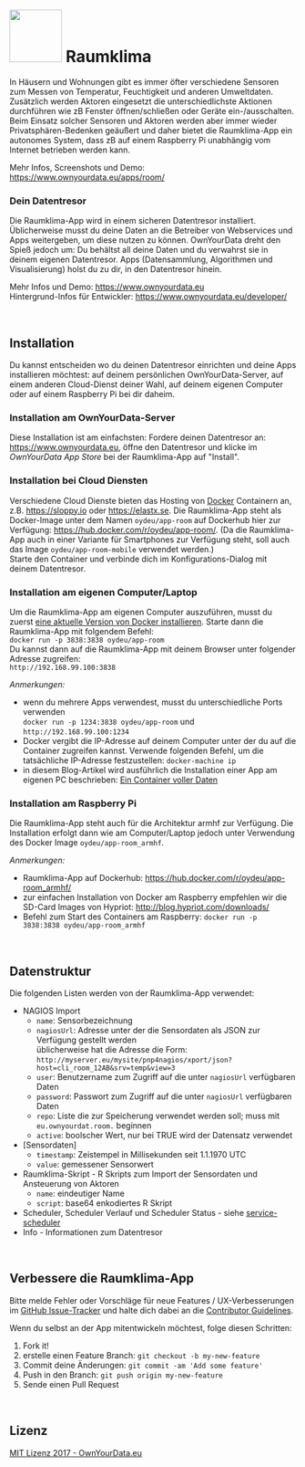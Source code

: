 # <img src="https://github.com/OwnYourData/app-room/raw/master/www/app_logo.png" width="92"> Raumklima

In Häusern und Wohnungen gibt es immer öfter verschiedene Sensoren zum Messen von Temperatur, Feuchtigkeit und anderen Umweltdaten. Zusätzlich werden Aktoren eingesetzt die unterschiedlichste Aktionen durchführen wie zB Fenster öffnen/schließen oder Geräte ein-/ausschalten. Beim Einsatz solcher Sensoren und Aktoren werden aber immer wieder Privatsphären-Bedenken geäußert und daher bietet die Raumklima-App ein autonomes System, dass zB auf einem Raspberry Pi unabhängig vom Internet betrieben werden kann.

Mehr Infos, Screenshots und Demo: https://www.ownyourdata.eu/apps/room/

### Dein Datentresor
Die Raumklima-App wird in einem sicheren Datentresor installiert. Üblicherweise musst du deine Daten an die Betreiber von Webservices und Apps weitergeben, um diese nutzen zu können. OwnYourData dreht den Spieß jedoch um: Du behältst all deine Daten und du verwahrst sie in deinem eigenen Datentresor. Apps (Datensammlung, Algorithmen und Visualisierung) holst du zu dir, in den Datentresor hinein.

Mehr Infos und Demo: https://www.ownyourdata.eu  
Hintergrund-Infos für Entwickler: https://www.ownyourdata.eu/developer/

&nbsp;    

## Installation

Du kannst entscheiden wo du deinen Datentresor einrichten und deine Apps installieren möchtest: auf deinem persönlichen OwnYourData-Server, auf einem anderen Cloud-Dienst deiner Wahl, auf deinem eigenen Computer oder auf einem Raspberry Pi bei dir daheim.

### Installation am OwnYourData-Server

Diese Installation ist am einfachsten: Fordere deinen Datentresor an: https://www.ownyourdata.eu, öffne den Datentresor und klicke im *OwnYourData App Store* bei der Raumklima-App auf "Install".

### Installation bei Cloud Diensten

Verschiedene Cloud Dienste bieten das Hosting von [Docker](https://www.docker.com) Containern an, z.B. https://sloppy.io oder https://elastx.se. Die Raumklima-App steht als Docker-Image unter dem Namen `oydeu/app-room` auf Dockerhub hier zur Verfügung: https://hub.docker.com/r/oydeu/app-room/. (Da die Raumklima-App auch in einer Variante für Smartphones zur Verfügung steht, soll auch das Image `oydeu/app-room-mobile` verwendet werden.)  
Starte den Container und verbinde dich im Konfigurations-Dialog mit deinem Datentresor.

### Installation am eigenen Computer/Laptop

Um die Raumklima-App am eigenen Computer auszuführen, musst du zuerst [eine aktuelle Version von Docker installieren](https://www.docker.com/community-edition#/download). Starte dann die Raumklima-App mit folgendem Befehl:  
`docker run -p 3838:3838 oydeu/app-room`  
Du kannst dann auf die Raumklima-App mit deinem Browser unter folgender Adresse zugreifen:  
`http://192.168.99.100:3838`  
  
*Anmerkungen:*  
* wenn du mehrere Apps verwendest, musst du unterschiedliche Ports verwenden  
  `docker run -p 1234:3838 oydeu/app-room` und `http://192.168.99.100:1234`
* Docker vergibt die IP-Adresse auf deinem Computer unter der du auf die Container zugreifen kannst. Verwende folgenden Befehl, um die tatsächliche IP-Adresse festzustellen: `docker-machine ip`  
* in diesem Blog-Artikel wird ausführlich die Installation einer App am eigenen PC beschrieben: [Ein Container voller Daten](https://www.ownyourdata.eu/2016/09/26/ein-container-voller-daten/)

### Installation am Raspberry Pi

Die Raumklima-App steht auch für die Architektur armhf zur Verfügung. Die Installation erfolgt dann wie am Computer/Laptop jedoch unter Verwendung des Docker Image `oydeu/app-room_armhf`.  
  
*Anmerkungen:*  
* Raumklima-App auf Dockerhub: https://hub.docker.com/r/oydeu/app-room_armhf/  
* zur einfachen Installation von Docker am Raspberry empfehlen wir die SD-Card Images von Hypriot: http://blog.hypriot.com/downloads/
* Befehl zum Start des Containers am Raspberry: `docker run -p 3838:3838 oydeu/app-room_armhf`

&nbsp;    

## Datenstruktur

Die folgenden Listen werden von der Raumklima-App verwendet:

* NAGIOS Import    
    - `name`: Sensorbezeichnung    
    - `nagiosUrl`: Adresse unter der die Sensordaten als JSON zur Verfügung gestellt werden    
        üblicherweise hat die Adresse die Form: `http://myserver.eu/mysite/pnp4nagios/xport/json?host=cli_room_12AB&srv=temp&view=3`    
    - `user`: Benutzername zum Zugriff auf die unter `nagiosUrl` verfügbaren Daten    
    - `password`: Passwort zum Zugriff auf die unter `nagiosUrl` verfügbaren Daten    
    - `repo`: Liste die zur Speicherung verwendet werden soll; muss mit `eu.ownyourdat.room.` beginnen    
    - `active`: boolscher Wert, nur bei TRUE wird der Datensatz verwendet
* [Sensordaten]    
    - `timestamp`: Zeistempel in Millisekunden seit 1.1.1970 UTC       
    - `value`: gemessener Sensorwert    
* Raumklima-Skript - R Skripts zum Import der Sensordaten und Ansteuerung von Aktoren    
    - `name`: eindeutiger Name    
    - `script`: base64 enkodiertes R Skript    
* Scheduler, Scheduler Verlauf und Scheduler Status  - siehe [service-scheduler](https://github.com/OwnYourData/service-scheduler)  
* Info - Informationen zum Datentresor

&nbsp;    

## Verbessere die Raumklima-App

Bitte melde Fehler oder Vorschläge für neue Features / UX-Verbesserungen im [GitHub Issue-Tracker](https://github.com/OwnYourData/app-room/issues) und halte dich dabei an die [Contributor Guidelines](https://github.com/twbs/ratchet/blob/master/CONTRIBUTING.md).

Wenn du selbst an der App mitentwickeln möchtest, folge diesen Schritten:

1. Fork it!
2. erstelle einen Feature Branch: `git checkout -b my-new-feature`
3. Commit deine Änderungen: `git commit -am 'Add some feature'`
4. Push in den Branch: `git push origin my-new-feature`
5. Sende einen Pull Request

&nbsp;    

## Lizenz

[MIT Lizenz 2017 - OwnYourData.eu](https://raw.githubusercontent.com/OwnYourData/app-room/master/LICENSE)
